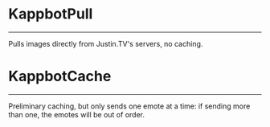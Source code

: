 # KappbotPull
-----
Pulls images directly from Justin.TV's servers, no caching.

# KappbotCache
-----
Preliminary caching, but only sends one emote at a time: if sending more than one, the emotes will be out of order.